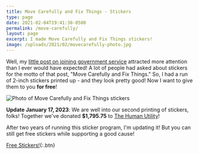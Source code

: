 ```yaml
---
title: Move Carefully and Fix Things - Stickers
type: page
date: 2021-02-04T19:41:38-0500
permalink: /move-carefully/
layout: page
excerpt: I made Move Carefully and Fix Things stickers!
image: /uploads/2021/02/movecarefully-photo.jpg
---
```


Well, my [little post on joining government service](/blog/2020/11/09/welcome-home/) attracted more attention than I ever would have expected! A lot of people had asked about stickers for the motto of that post, "Move Carefully and Fix Things." So, I had a run of 2-inch stickers printed up - and they look pretty good! Now I want to give them to you **for free**!

![Photo of Move Carefully and Fix Things stickers](https://billhunt.dev/uploads/2021/02/movecarefully-photo.jpg)


**Update January 17, 2023**: We are well into our second printing of stickers, folks! Together we've donated **$1,795.75** to [The Human Utility](http://humanutility.org/)!

After two years of running this sticker program, I'm updating it! But you can still get free stickers while supporting a good cause!

[Free Stickers!](/stickers){:.btn}

